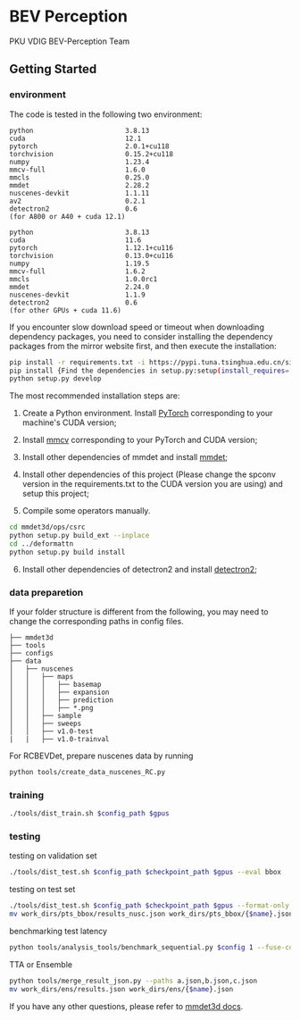 # BEV Perception

PKU VDIG BEV-Perception Team

## Getting Started

### environment

The code is tested in the following two environment:

```
python                       3.8.13
cuda                         12.1
pytorch                      2.0.1+cu118
torchvision                  0.15.2+cu118
numpy                        1.23.4
mmcv-full                    1.6.0
mmcls                        0.25.0
mmdet                        2.28.2
nuscenes-devkit              1.1.11
av2                          0.2.1
detectron2                   0.6
(for A800 or A40 + cuda 12.1)
```

```
python                       3.8.13
cuda                         11.6
pytorch                      1.12.1+cu116
torchvision                  0.13.0+cu116
numpy                        1.19.5
mmcv-full                    1.6.2
mmcls                        1.0.0rc1
mmdet                        2.24.0
nuscenes-devkit              1.1.9
detectron2                   0.6
(for other GPUs + cuda 11.6)
```

If you encounter slow download speed or timeout when downloading dependency packages, 
you need to consider installing the dependency packages from the mirror website first, 
and then execute the installation:

```bash
pip install -r requirements.txt -i https://pypi.tuna.tsinghua.edu.cn/simple
pip install {Find the dependencies in setup.py:setup(install_requires=[...]) and write them down here} -i https://pypi.tuna.tsinghua.edu.cn/simple
python setup.py develop
```

The most recommended installation steps are:

1. Create a Python environment. Install [PyTorch](https://pytorch.org/get-started/previous-versions/)
corresponding to your machine's CUDA version;

2. Install [mmcv](https://github.com/open-mmlab/mmcv) corresponding to your PyTorch and CUDA version;

3. Install other dependencies of mmdet and install [mmdet](https://github.com/open-mmlab/mmdetection);

4. Install other dependencies of this project (Please change the spconv version
in the requirements.txt to the CUDA version you are using) and setup this project;

5. Compile some operators manually.
```bash
cd mmdet3d/ops/csrc
python setup.py build_ext --inplace
cd ../deformattn
python setup.py build install
```

6. Install other dependencies of detectron2 and install [detectron2](https://github.com/facebookresearch/detectron2);


### data preparetion
If your folder structure is different from the following, you may need to change the 
corresponding paths in config files.

```
├── mmdet3d
├── tools
├── configs
├── data
│   ├── nuscenes
│   │   ├── maps
│   │   │   ├── basemap
│   │   │   ├── expansion
│   │   │   ├── prediction
│   │   │   ├── *.png
│   │   ├── sample
│   │   ├── sweeps
│   │   ├── v1.0-test
|   |   ├── v1.0-trainval
```

For RCBEVDet, prepare nuscenes data by running
```bash
python tools/create_data_nuscenes_RC.py
```


### training

```bash
./tools/dist_train.sh $config_path $gpus
```

### testing

testing on validation set

```bash
./tools/dist_test.sh $config_path $checkpoint_path $gpus --eval bbox
```

testing on test set

```bash
./tools/dist_test.sh $config_path $checkpoint_path $gpus --format-only --eval-options 'jsonfile_prefix=work_dirs'
mv work_dirs/pts_bbox/results_nusc.json work_dirs/pts_bbox/{$name}.json
```

benchmarking test latency

```bash
python tools/analysis_tools/benchmark_sequential.py $config 1 --fuse-conv-bn
```

TTA or Ensemble

```bash
python tools/merge_result_json.py --paths a.json,b.json,c.json
mv work_dirs/ens/results.json work_dirs/ens/{$name}.json
```

If you have any other questions, please refer to 
<a href='https://mmdetection3d.readthedocs.io/en/v1.0.0rc1/'>mmdet3d docs</a>.

